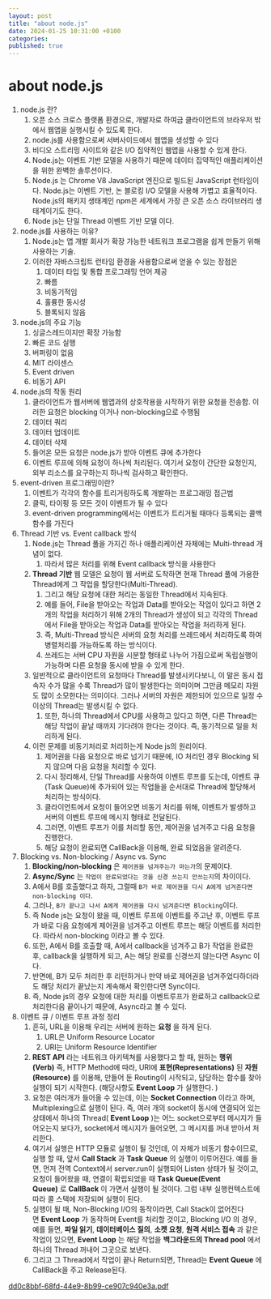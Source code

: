 ```yaml
---
layout: post
title: "about node.js"
date: 2024-01-25 10:31:00 +0100
categories:
published: true
---
```


# about node.js

1. node.js 란?
   1. 오픈 소스 크로스 플랫폼 환경으로, 개발자로 하여금 클라이언트의 브라우저 밖에서 웹앱을 실행시킬 수 있도록 한다.
   2. node.js를 사용함으로써 서버사이드에서 웹앱을 생성할 수 있다
   3. 비디오 스트리밍 사이트와 같은 I/O 집약적인 웹앱을 사용할 수 있게 한다.
   4. Node.js는 이벤트 기반 모델을 사용하기 때문에 데이터 집약적인 애플리케이션을 위한 완벽한 솔루션이다.
   5. Node.js 는 Chrome V8 JavaScript 엔진으로 빌드된 JavaScript 런타임이다. Node.js는 이벤트 기반, 논 블로킹 I/O 모델을 사용해 가볍고 효율적이다. Node.js의 패키지 생태계인 npm은 세계에서 가장 큰 오픈 소스 라이브러리 생태계이기도 한다.
   6. Node js는 단일 Thread 이벤트 기반 모델 이다.
2. node.js를 사용하는 이유?
   1. Node.js는 앱 개발 회사가 확장 가능한 네트워크 프로그램을 쉽게 만들기 위해 사용하는 기술.
   2. 이러한 자바스크립트 런타임 환경을 사용함으로써 얻을 수 있는 장점은
      1. 데이터 타입 및 통합 프로그래밍 언어 제공
      2. 빠름
      3. 비동기적임
      4. 훌륭한 동시성
      5. 블록되지 않음
3. node.js의 주요 기능
   1. 싱글스레드이지만 확장 가능함
   2. 빠른 코드 실행
   3. 버퍼링이 없음
   4. MIT 라이센스
   5. Event driven
   6. 비동기 API
4. node.js의 작동 원리
   1. 클라이언트가 웹서버에 웹앱과의 상호작용을 시작하기 위한 요청을 전송함. 이러한 요청은 blocking 이거나 non-blocking으로 수행됨
   2. 데이터 쿼리
   3. 데이터 업데이트
   4. 데이터 삭제
   5. 들어온 모든 요청은 node.js가 받아 이벤트 큐에 추가한다
   6. 이벤트 루프에 의해 요청이 하나씩 처리된다. 여기서 요청이 간단한 요청인지, 외부 리소스를 요구하는지 하나씩 검사하고 확인한다.
5. event-driven 프로그래밍이란?
   1. 이벤트가 각각의 함수를 트리거링하도록 개발하는 프로그래밍 접근법
   2. 클릭, 타이핑 등 모든 것이 이벤트가 될 수 있다
   3. event-driven programming에서는 이벤트가 트리거될 때마다 등록되는 콜백 함수를 가진다
6. Thread 기반 vs. Event callback 방식
   1. Node.js는 Thread 풀을 가지긴 하나 애플리케이션 자체에는 Multi-thread 개념이 없다.
      1. 따라서 많은 처리를 위해 Event callback 방식을 사용한다
   2. **Thread 기반** 웹 모델은 요청이 웹 서버로 도착하면 현재 Thread 풀에 가용한 Thread에게 그 작업을 할당한다(Multi-Thread).
      1. 그리고 해당 요청에 대한 처리는 동일한 Thread에서 지속된다.
      2. 예를 들어, File을 받아오는 작업과 Data를 받아오는 작업이 있다고 하면 2개의 작업을 처리하기 위해 2개의 Thread가 생성이 되고 각각의 Thread에서 File을 받아오는 작업과 Data를 받아오는 작업을 처리하게 된다.
      3. 즉, Multi-Thread 방식은 서버의 요청 처리를 쓰레드에서 처리하도록 하여 병렬처리를 가능하도록 하는 방식이다.
      4. 쓰레드는 서버 CPU 자원을 시분할 형태로 나누어 가짐으로써 독립실행이 가능하며 다른 요청을 동시에 받을 수 있게 한다.
   3. 일반적으로 클라이언트의 요청마다 Thread를 발생시키다보니, 이 말은 동시 접속자 수가 많을 수록 Thread가 많이 발생한다는 의미이며 그만큼 메모리 자원도 많이 소모한다는 의미이다. 그러나 서버의 자원은 제한되어 있으므로 일정 수 이상의 Thread는 발생시킬 수 없다.
      1. 또한, 하나의 Thread에서 CPU를 사용하고 있다고 하면, 다른 Thread는 해당 작업이 끝날 때까지 기다려야 한다는 것이다. 즉, 동기적으로 일을 처리하게 된다.
   4. 이런 문제를 비동기처리로 처리하는게 Node js의 원리이다.
      1. 제어권을 다음 요청으로 바로 넘기기 때문에, IO 처리인 경우 Blocking 되지 않으며 다음 요청을 처리할 수 있다.
      2. 다시 정리해서, 단일 Thread를 사용하여 이벤트 루프를 도는데, 이벤트 큐(Task Queue)에 추가되어 있는 작업들을 순서대로 Thread에 할당해서 처리하는 방식이다.
      3. 클라이언트에서 요청이 들어오면 비동기 처리를 위해, 이벤트가 발생하고 서버의 이벤트 루프에 메시지 형태로 전달된다.
      4. 그러면, 이벤트 루프가 이를 처리할 동안, 제어권을 넘겨주고 다음 요청을 진행한다.
      5. 해당 요청이 완료되면 CallBack을 이용해, 완료 되었음을 알려준다.
7. Blocking vs. Non-blocking / Async vs. Sync
   1. **Blocking/non-blocking** 은 `제어권을 넘겨주는가 마는가`의 문제이다.
   2. **Async/Sync** 는 `작업이 완료되었다는 것을 신경 쓰는지 안쓰는지`의 차이이다.
   3. A에서 B를 호출했다고 하자, 그럴때 `B가 바로 제어권을 다시 A에게 넘겨준다면 non-blocking 이다`.
   4. 그러나, `B가 끝나고 나서 A에게 제어권을 다시 넘겨준다면 Blocking`이다.
   5. 즉 Node js는 요청이 왔을 때, 이벤트 루프에 이벤트를 주고난 후, 이벤트 루프가 바로 다음 요청에게 제어권을 넘겨주고 이벤트 루프는 해당 이벤트를 처리한다. 따라서 non-blocking 이라고 볼 수 있다.
   6. 또한, A에서 B를 호출할 때, A에서 callback을 넘겨주고 B가 작업을 완료한 후, callback을 실행하게 되고, A는 해당 완료를 신경쓰지 않는다면 Async 이다.
   7. 반면에, B가 모두 처리한 후 리턴하거나 만약 바로 제어권을 넘겨주었다하더라도 해당 처리가 끝났는지 계속해서 확인한다면 Sync이다.
   8. 즉, Node js의 경우 요청에 대한 처리를 이벤트루프가 완료하고 callback으로 처리한다음 끝이나기 때문에, Async라고 볼 수 있다.
8. 이벤트 큐 / 이벤트 루프 과정 정리
   1. 흔히, URL을 이용해 우리는 서버에 원하는 **요청** 을 하게 된다.
      1. URL은 Uniform Resource Locator
      2. URI는 Uniform Resource Identifier
   2. **REST API** 라는 네트워크 아키텍쳐를 사용했다고 할 때, 원하는 **행위(Verb)** 즉, HTTP Method에 따라, URI에 **표현(Representations)** 된 **자원(Resource)** 를 이용해, 만들어 둔 Routing이 시작되고, 담당하는 함수를 찾아 실행이 되기 시작한다. (해당사항도 **Event Loop** 가 실행한다. )
   3. 요청은 여러개가 들어올 수 있는데, 이는 **Socket Connection** 이라고 하며, Multiplexing으로 실행이 된다. 즉, 여러 개의 socket이 동시에 연결되어 있는 상태에서 하나의 Thread( **Event Loop** )는 어느 socket으로부터 메시지가 들어오는지 보다가, socket에서 메시지가 들어오면, 그 메시지를 꺼내 받아서 처리한다.
   4. 여기서 실행은 HTTP 모듈로 실행이 될 것인데, 이 자체가 비동기 함수이므로, 실행 할 때, 앞서 **Call Stack** 과 **Task Queue** 의 실행이 이루어진다. 예를 들면, 먼저 전역 Context에서 server.run이 실행되어 Listen 상태가 될 것이고, 요청이 들어왔을 때, 연결이 확립되었을 때 **Task Queue(Event Queue)** 로 **CallBack** 이 가면서 실행이 될 것이다. 그럼 내부 실행컨텍스트에 따라 콜 스택에 저장되며 실행이 된다.
   5. 실행이 될 때, Non-Blocking I/O의 동작이라면, Call Stack이 없어진다면 **Event Loop** 가 동작하며 Event를 처리할 것이고, Blocking I/O 의 경우, 예를 들면, **파일 읽기**, **데이터베이스 질의**, **소켓 요청**, **원격 서비스 접속** 과 같은 작업이 있으면, **Event Loop** 는 해당 작업을 **백그라운드의 Thread pool** 에서 하나의 Thread 꺼내어 그곳으로 보낸다.
   6. 그리고 그 Thread에서 작업이 끝나 Return되면, Thread는 **Event Queue** 에 CallBack을 주고 Release된다.

[dd0c8bbf-68fd-44e9-8b99-ce907c940e3a.pdf](notion://www.notion.so/minkymiguellee/about%20node%20js%203776221616864eac863736867eb91e0f/dd0c8bbf-68fd-44e9-8b99-ce907c940e3a.pdf)
